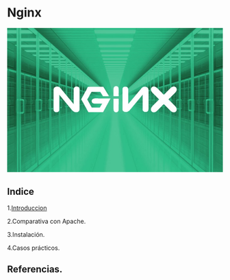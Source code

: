 # Nginx

![image](/img/NGINX.jpg)   

## Indice 

1.[Introduccion](introducion.md)

2.Comparativa con Apache.

3.Instalación.

4.Casos prácticos.

## Referencias.
